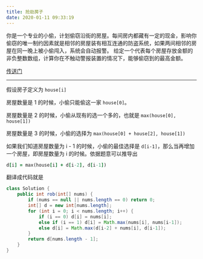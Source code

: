 ```yaml
---
title: 抢劫房子
date: 2020-01-11 09:33:19
---
```


你是一个专业的小偷，计划偷窃沿街的房屋。每间房内都藏有一定的现金，影响你偷窃的唯一制约因素就是相邻的房屋装有相互连通的防盗系统，如果两间相邻的房屋在同一晚上被小偷闯入，系统会自动报警。
给定一个代表每个房屋存放金额的非负整数数组，计算你在不触动警报装置的情况下，能够偷窃到的最高金额。

[传送门](https://leetcode.com/problems/house-robber/)

---
假设房子定义为 `house[i]`

房屋数量是 1 的时候，小偷只能偷这一家 `house[0]`。

房屋数量是 2 的时候，小偷从现有的选一个多的，也就是 `max(house[0], house[1])`

房屋数量是 3 的时候，小偷的选择为 `max(house[0] + house[2], house[1])`

如果我们知道房屋数量为 i - 1 的时候，小偷的最佳选择是 `d[i-1]`，那么当再增加一个房屋，即房屋数量为 i 的时候。依据题意可以推导出

```ruby
d[i] = max(house[i] + d[i-2], d[i-1])
```
翻译成代码就是 

```java
class Solution {
    public int rob(int[] nums) {
        if (nums == null || nums.length == 0) return 0;
        int[] d = new int[nums.length];
        for (int i = 0; i < nums.length; i++) {
            if (i == 0) d[i] = nums[i];
            else if (i == 1) d[i] = Math.max(nums[i], nums[i-1]);
            else d[i] = Math.max(d[i-2] + nums[i], d[i-1]);
        }
        return d[nums.length - 1];
    }
} 
```


